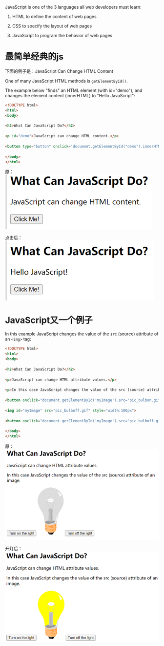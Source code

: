 JavaScript is one of the 3 languages all web developers must learn:

   1. HTML to define the content of web pages

   2. CSS to specify the layout of web pages

   3. JavaScript to program the behavior of web pages

# 最简单经典的js
下面的例子是：JavaScript Can Change HTML Content

One of many JavaScript HTML methods is `getElementById()`.

The example below "finds" an HTML element (with id="demo"), and changes the element content (innerHTML) to "Hello JavaScript":

```html
<!DOCTYPE html>
<html>
<body>

<h2>What Can JavaScript Do?</h2>

<p id="demo">JavaScript can change HTML content.</p>

<button type="button" onclick='document.getElementById("demo").innerHTML = "Hello JavaScript!"'>Click Me!</button>

</body>
</html>
```
原：
![Alt text](image-1.png)

点击后：
![Alt text](image.png)

# JavaScript又一个例子

In this example JavaScript changes the value of the `src` (source) attribute of an `<img>` tag:

```html
<!DOCTYPE html>
<html>
<body>

<h2>What Can JavaScript Do?</h2>

<p>JavaScript can change HTML attribute values.</p>

<p>In this case JavaScript changes the value of the src (source) attribute of an image.</p>

<button onclick="document.getElementById('myImage').src='pic_bulbon.gif'">Turn on the light</button>

<img id="myImage" src="pic_bulboff.gif" style="width:100px">

<button onclick="document.getElementById('myImage').src='pic_bulboff.gif'">Turn off the light</button>

</body>
</html>
```
原：
![Alt text](image-2.png)

开灯后：
![Alt text](image-3.png)